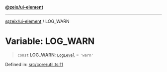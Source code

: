 [**@zeix/ui-element**](../README.md)

***

[@zeix/ui-element](../globals.md) / LOG\_WARN

# Variable: LOG\_WARN

> `const` **LOG\_WARN**: [`LogLevel`](../type-aliases/LogLevel.md) = `'warn'`

Defined in: [src/core/util.ts:11](https://github.com/zeixcom/ui-element/blob/051e9e1bc23b455abad71bf33880530a33e32030/src/core/util.ts#L11)
